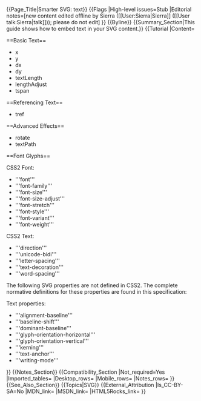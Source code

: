 {{Page_Title|Smarter SVG: text}}
{{Flags
|High-level issues=Stub
|Editorial notes=[new content edited offline by Sierra ([[User:Sierra|Sierra]] ([[User talk:Sierra|talk]])); please do not edit]
}}
{{Byline}}
{{Summary_Section|This guide shows how to embed text in your SVG content.}}
{{Tutorial
|Content=

==Basic Text==

* x
* y
* dx
* dy
* textLength
* lengthAdjust
* tspan

==Referencing Text==

* tref

==Advanced Effects==

* rotate
* textPath

<!--
 10 Text
    10.1 Introduction
    10.2 Characters and their corresponding glyphs
    10.3 Fonts, font tables and baselines
    10.4 The 'text' element
    10.5 The 'tspan' element
    10.6 The 'tref' element
    10.7 Text layout
        10.7.1 Text layout introduction
        10.7.2 Setting the inline-progression-direction
        10.7.3 Glyph orientation within a text run
        10.7.4 Relationship with bidirectionality
    10.8 Text rendering order
    10.9 Alignment properties
        10.9.1 Text alignment properties
        10.9.2 Baseline alignment properties
    10.10 Font selection properties
    10.11 Spacing properties
    10.12 Text decoration
    10.13 Text on a path
        10.13.1 Introduction to text on a path
        10.13.2 The 'textPath' element
        10.13.3 Text on a path layout rules
    10.14 Alternate glyphs
        10.14.1 The 'altGlyph' element
        10.14.2 The 'altGlyphDef', 'altGlyphItem' and 'glyphRef' elements
    10.15 White space handling
    10.16 Text selection and clipboard operations
-->

==Font Glyphs==

<!--
 20 Fonts
    20.1 Introduction
    20.2 Overview of SVG fonts
    20.3 The 'font' element
    20.4 The 'glyph' element
    20.5 The 'missing-glyph' element
    20.6 Glyph selection rules
    20.7 The 'hkern' and 'vkern' elements
    20.8 Describing a font
        20.8.1 Overview of font descriptions
        20.8.2 Alternative ways for providing a font description
        20.8.3 The 'font-face' element
        20.8.4 The 'font-face-src' element
        20.8.5 The 'font-face-uri' and 'font-face-format' elements
        20.8.6 The 'font-face-name' element
-->

CSS2 Font:

* '''font'''
* '''font-family'''
* '''font-size'''
* '''font-size-adjust'''
* '''font-stretch'''
* '''font-style'''
* '''font-variant'''
* '''font-weight'''

CSS2 Text:

* '''direction'''
* '''unicode-bidi'''
* '''letter-spacing'''
* '''text-decoration'''
* '''word-spacing'''

The following SVG properties are not defined in CSS2. The complete
normative definitions for these properties are found in this
specification:

Text properties:

* '''alignment-baseline'''
* '''baseline-shift'''
* '''dominant-baseline'''
* '''glyph-orientation-horizontal'''
* '''glyph-orientation-vertical'''
* '''kerning'''
* '''text-anchor'''
* '''writing-mode'''

}}
{{Notes_Section}}
{{Compatibility_Section
|Not_required=Yes
|Imported_tables=
|Desktop_rows=
|Mobile_rows=
|Notes_rows=
}}
{{See_Also_Section}}
{{Topics|SVG}}
{{External_Attribution
|Is_CC-BY-SA=No
|MDN_link=
|MSDN_link=
|HTML5Rocks_link=
}}